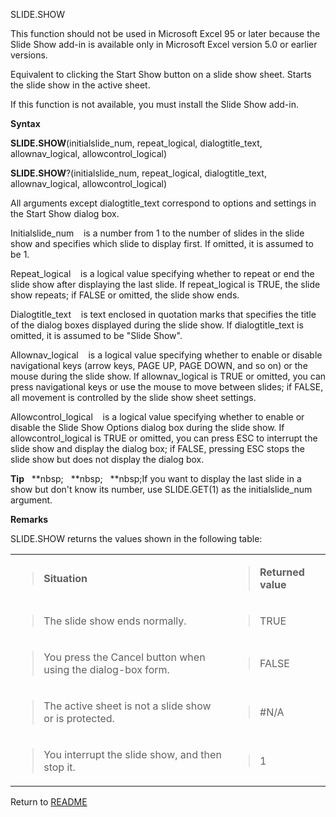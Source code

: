 SLIDE.SHOW

This function should not be used in Microsoft Excel 95 or later because
the Slide Show add-in is available only in Microsoft Excel version 5.0
or earlier versions.

Equivalent to clicking the Start Show button on a slide show sheet.
Starts the slide show in the active sheet.

If this function is not available, you must install the Slide Show
add-in.

**Syntax**

**SLIDE.SHOW**(initialslide\_num, repeat\_logical, dialogtitle\_text,
allownav\_logical, allowcontrol\_logical)

**SLIDE.SHOW**?(initialslide\_num, repeat\_logical, dialogtitle\_text,
allownav\_logical, allowcontrol\_logical)

All arguments except dialogtitle\_text correspond to options and
settings in the Start Show dialog box.

Initialslide\_num&nbsp;&nbsp;&nbsp;&nbsp;is a number from 1 to the
number of slides in the slide show and specifies which slide to display
first. If omitted, it is assumed to be 1.

Repeat\_logical&nbsp;&nbsp;&nbsp;&nbsp;is a logical value specifying
whether to repeat or end the slide show after displaying the last slide.
If repeat\_logical is TRUE, the slide show repeats; if FALSE or omitted,
the slide show ends.

Dialogtitle\_text&nbsp;&nbsp;&nbsp;&nbsp;is text enclosed in quotation
marks that specifies the title of the dialog boxes displayed during the
slide show. If dialogtitle\_text is omitted, it is assumed to be "Slide
Show".

Allownav\_logical&nbsp;&nbsp;&nbsp;&nbsp;is a logical value specifying
whether to enable or disable navigational keys (arrow keys, PAGE UP,
PAGE DOWN, and so on) or the mouse during the slide show. If
allownav\_logical is TRUE or omitted, you can press navigational keys or
use the mouse to move between slides; if FALSE, all movement is
controlled by the slide show sheet settings.

Allowcontrol\_logical&nbsp;&nbsp;&nbsp;&nbsp;is a logical value
specifying whether to enable or disable the Slide Show Options dialog
box during the slide show. If allowcontrol\_logical is TRUE or omitted,
you can press ESC to interrupt the slide show and display the dialog
box; if FALSE, pressing ESC stops the slide show but does not display
the dialog box.

**Tip**&nbsp;&nbsp;&nbsp;**nbsp;&nbsp;&nbsp;&nbsp;**nbsp;&nbsp;&nbsp;&nbsp;**nbsp;If you want to display the last slide in a show
but don't know its number, use SLIDE.GET(1) as the initialslide\_num
argument.

**Remarks**

SLIDE.SHOW returns the values shown in the following table:

<table>
<tbody>
<tr class="odd">
<td><blockquote>
<p><strong>Situation</strong></p>
</blockquote></td>
<td><blockquote>
<p><strong>Returned value</strong></p>
</blockquote></td>
</tr>
<tr class="even">
<td><blockquote>
<p>The slide show ends normally.</p>
</blockquote></td>
<td><blockquote>
<p>TRUE</p>
</blockquote></td>
</tr>
<tr class="odd">
<td><blockquote>
<p>You press the Cancel button when using the dialog-box form.</p>
</blockquote></td>
<td><blockquote>
<p>FALSE</p>
</blockquote></td>
</tr>
<tr class="even">
<td><blockquote>
<p>The active sheet is not a slide show or is protected.</p>
</blockquote></td>
<td><blockquote>
<p>#N/A</p>
</blockquote></td>
</tr>
<tr class="odd">
<td><blockquote>
<p>You interrupt the slide show, and then stop it.</p>
</blockquote></td>
<td><blockquote>
<p>1</p>
</blockquote></td>
</tr>
</tbody>
</table>



Return to [README](README.md)

